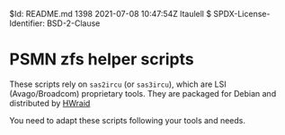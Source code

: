  $Id: README.md 1398 2021-07-08 10:47:54Z ltaulell $
 SPDX-License-Identifier: BSD-2-Clause

# PSMN zfs helper scripts

These scripts rely on ``sas2ircu`` (or ``sas3ircu``), which are LSI (Avago/Broadcom) proprietary tools. They are packaged for Debian and distributed by [HWraid](https://hwraid.le-vert.net/)

You need to adapt these scripts following your tools and needs.


